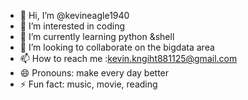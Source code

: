- 👋 Hi, I’m @kevineagle1940
- 👀 I’m interested in coding
- 🌱 I’m currently learning python &shell
- 💞️ I’m looking to collaborate on the bigdata area
- 📫 How to reach me :kevin.kngiht881125@gmail.com
- 😄 Pronouns: make every day better
- ⚡ Fun fact: music, movie, reading

<!---
kevineagle1940/kevineagle1940 is a ✨ special ✨ repository because its `README.md` (this file) appears on your GitHub profile.
You can click the Preview link to take a look at your changes.
--->

